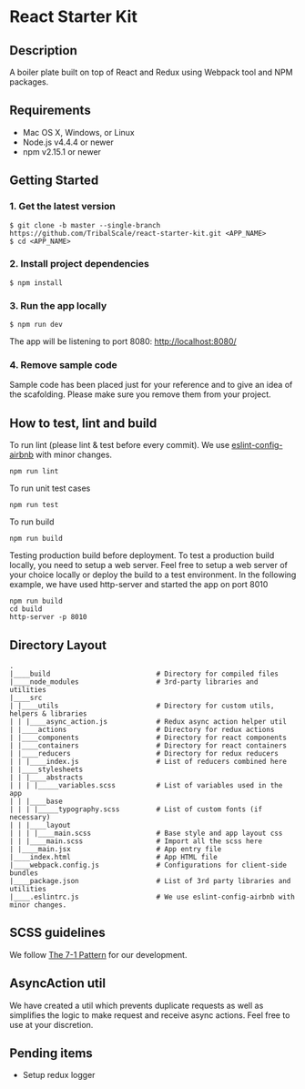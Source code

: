 # React Starter Kit

## Description

A boiler plate built on top of React and Redux using Webpack tool and NPM packages.

## Requirements

- Mac OS X, Windows, or Linux
- Node.js v4.4.4 or newer
- npm v2.15.1 or newer


## Getting Started
### 1. Get the latest version

```
$ git clone -b master --single-branch https://github.com/TribalScale/react-starter-kit.git <APP_NAME>
$ cd <APP_NAME>
```

### 2. Install project dependencies

```
$ npm install
```

### 3. Run the app locally
```
$ npm run dev
```
The app will be listening to port 8080: [http://localhost:8080/](http://localhost:8080/)

### 4. Remove sample code
Sample code has been placed just for your reference and to give an idea of the scafolding. Please make sure you remove them from your project.


## How to test, lint and build

To run lint (please lint & test before every commit). We use [eslint-config-airbnb](https://github.com/airbnb/javascript/tree/master/packages/eslint-config-airbnb) with minor changes.
```
npm run lint
```

To run unit test cases
```
npm run test
```

To run build
```
npm run build
```

Testing production build before deployment. To test a production build locally, you need to setup a web server. Feel free to setup a web server of your choice locally or deploy the build to a test environment. In the following example, we have used http-server and started the app on port 8010
```
npm run build
cd build
http-server -p 8010
```

## Directory Layout
```
.
|____build 							# Directory for compiled files
|____node_modules					# 3rd-party libraries and utilities
|____src
| |____utils						# Directory for custom utils, helpers & libraries
| | |____async_action.js			# Redux async action helper util
| |____actions						# Directory for redux actions
| |____components					# Directory for react components
| |____containers					# Directory for react containers
| |____reducers						# Directory for redux reducers
| | |____index.js					# List of reducers combined here
| |____stylesheets
| | |____abstracts
| | | |_____variables.scss			# List of variables used in the app
| | |____base
| | | |_____typography.scss			# List of custom fonts (if necessary)
| | |____layout
| | | |____main.scss				# Base style and app layout css
| | |____main.scss					# Import all the scss here
| |____main.jsx						# App entry file
|____index.html						# App HTML file
|____webpack.config.js				# Configurations for client-side bundles
|____package.json					# List of 3rd party libraries and utilities
|____.eslintrc.js 					# We use eslint-config-airbnb with minor changes.
```


## SCSS guidelines
We follow [The 7-1 Pattern](https://sass-guidelin.es/#the-7-1-pattern) for our development.

## AsyncAction util
We have created a util which prevents duplicate requests as well as simplifies the logic to make request and receive async actions. Feel free to use at your discretion.

## Pending items
* Setup redux logger
